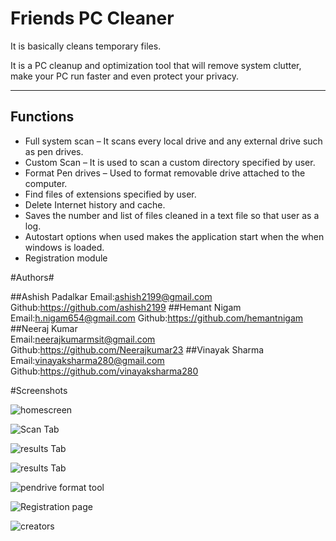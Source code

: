 Friends PC Cleaner
=========

It is basically cleans temporary files.

It is a PC cleanup and optimization tool that will remove system clutter, make your PC run faster and even protect your privacy. 

----------

## Functions ##

- Full system scan – It scans every local drive and any external drive such as pen drives.
- Custom Scan – It is used to scan a custom directory specified by user.
- Format Pen drives – Used to format removable drive attached to the computer.
- Find files of extensions specified by user.
- Delete Internet history and cache.   
- Saves the number and list of files cleaned in a text file so that user as a log.
- Autostart options when used makes the application start when the when windows is loaded.
- Registration module

#Authors#

##Ashish Padalkar 
 Email:ashish2199@gmail.com 
 Github:https://github.com/ashish2199
##Hemant Nigam    
 Email:h.nigam654@gmail.com
 Github:https://github.com/hemantnigam
##Neeraj Kumar    
 Email:neerajkumarmsit@gmail.com 
 Github:https://github.com/Neerajkumar23
##Vinayak Sharma  
 Email:vinayaksharma280@gmail.com 
 Github:https://github.com/vinayaksharma280

#Screenshots

![homescreen](http://i.imgur.com/B0XAdZX.png)
 
![Scan Tab](http://i.imgur.com/Jpb4mRi.png)

![results Tab](http://i.imgur.com/eFPifMj.png)

![results Tab](http://i.imgur.com/GM46Vwa.png)

![pendrive format tool](http://i.imgur.com/l2BwNdf.png)

![Registration page](http://i.imgur.com/OmE9l0z.png)

![creators ](http://i.imgur.com/JlBRmfT.png?1) 

 
